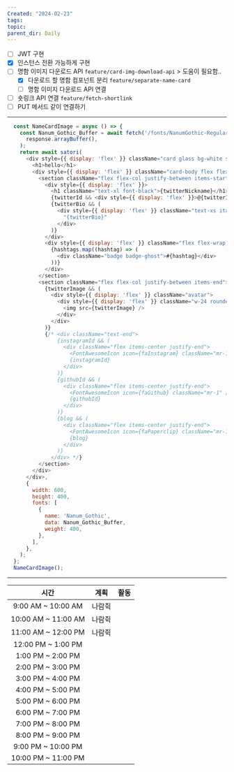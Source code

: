 ```yaml
---
Created: "2024-02-23"
tags: 
topic: 
parent_dir: Daily
---
```

 - [ ] JWT 구현
- [x] 인스턴스 전환 가능하게 구현
- [ ] 명함 이미지 다운로드 API `feature/card-img-download-api` > 도움이 필요함..
	- [x] 다운로드 할 명함 컴포넌트 분리 `feature/separate-name-card`
	- [ ] 명함 이미지 다운로드 API 연결
- [ ] 숏링크 API 연결 `feature/fetch-shortlink`
- [ ] PUT 메서드 같이 연결하기

-----
```js
  const NameCardImage = async () => {
    const Nanum_Gothic_Buffer = await fetch('/fonts/NanumGothic-Regular.ttf').then((response) =>
      response.arrayBuffer(),
    );
    return await satori(
      <div style={{ display: 'flex' }} className="card glass bg-white shadow-md aspect-nameCard">
        <h1>hello</h1>
        <div style={{ display: 'flex' }} className="card-body flex flex-row justify-between">
          <section className="flex flex-col justify-between items-start">
            <div style={{ display: 'flex' }}>
              <h1 className="text-xl font-black">{twitterNickname}</h1>
              {twitterId && <div style={{ display: 'flex' }}>@{twitterId}</div>}
              {twitterBio && (
                <div style={{ display: 'flex' }} className="text-xs italic mt-2">
                  "{twitterBio}"
                </div>
              )}
            </div>
            <div style={{ display: 'flex' }} className="flex flex-wrap gap-1">
              {hashtags.map((hashtag) => (
                <div className="badge badge-ghost">#{hashtag}</div>
              ))}
            </div>
          </section>
          <section className="flex flex-col justify-between items-end">
            {twitterImage && (
              <div style={{ display: 'flex' }} className="avatar">
                <div style={{ display: 'flex' }} className="w-24 rounded-full">
                  <img src={twitterImage} />
                </div>
              </div>
            )}
            {/* <div className="text-end">
                {instagramId && (
                  <div className="flex items-center justify-end">
                    <FontAwesomeIcon icon={faInstagram} className="mr-1" />
                    {instagramId}
                  </div>
                )}
                {githubId && (
                  <div className="flex items-center justify-end">
                    <FontAwesomeIcon icon={faGithub} className="mr-1" />
                    {githubId}
                  </div>
                )}
                {blog && (
                  <div className="flex items-center justify-end">
                    <FontAwesomeIcon icon={faPaperclip} className="mr-1" />
                    {blog}
                  </div>
                )}
              </div> */}
          </section>
        </div>
      </div>,
      {
        width: 600,
        height: 400,
        fonts: [
          {
            name: 'Nanum_Gothic',
            data: Nanum_Gothic_Buffer,
            weight: 400,
          },
        ],
      },
    );
  };
  NameCardImage();
```

---  

| 시간 | 계획 | 활동 |
| :--: | :--: | ---- |
| 9:00 AM ~ 10:00 AM | 나람쥑 |  |
| 10:00 AM ~ 11:00 AM | 나람쥑 |  |
| 11:00 AM ~ 12:00 PM | 나람쥑 |  |
| 12:00 PM ~ 1:00 PM |  |  |
| 1:00 PM ~ 2:00 PM |  |  |
| 2:00 PM ~ 3:00 PM |  |  |
| 3:00 PM ~ 4:00 PM |  |  |
| 4:00 PM ~ 5:00 PM |  |  |
| 5:00 PM ~ 6:00 PM |  |  |
| 6:00 PM ~ 7:00 PM |  |  |
| 7:00 PM ~ 8:00 PM |  |  |
| 8:00 PM ~ 9:00 PM |  |  |
| 9:00 PM ~ 10:00 PM |  |  |
| 10:00 PM ~ 11:00 PM |  |  |
